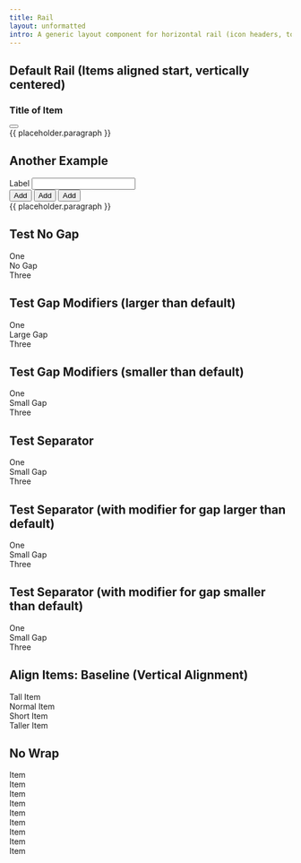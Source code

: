 ```yaml
---
title: Rail
layout: unformatted
intro: A generic layout component for horizontal rail (icon headers, toolbars, etc)
---
```


<h2 class="h2">Default Rail (Items aligned start, vertically centered)</h2>
<div class="rail">
  <div class="rail__item">
    <h3 class="h3 no-margin">
      <span class="color-accent fas fa-book" aria-hidden="true"></span>
      Title of Item
    </h3>
  </div>
  <div class="rail__item rail__item--pull">
    <button class="button button--transparent button--icon" aria-label="Open Menu">
      <span class="button__icon fas fa-ellipsis" aria-hidden="true"></span>
    </button>
  </div>
</div>
<div class="rule no-margin-top"></div>
{{ placeholder.paragraph }}

<h2 class="h2">Another Example</h2>
<div class="rail rail--justified">
  <div class="rail__item form-theme">
    <label for="test-input" class="type-bold">Label</label>
    <input type="text" id="test-input">
  </div>
  <div class="rail__item">
    <div class="button-group">
      <button class="button button--small">
        <span class="button__icon fas fa-plus" aria-hidden="true"></span>
        <span>Add</span>
      </button>
      <button class="button button--small">
        <span class="button__icon fas fa-plus" aria-hidden="true"></span>
        <span>Add</span>
      </button>
      <button class="button button--small">
        <span class="button__icon fas fa-plus" aria-hidden="true"></span>
        <span>Add</span>
      </button>
    </div>
    <!-- <div class="horizontal-rule"></div>
    <div class="button-group">
      <button class="button button--small">
        <span class="button__icon fas fa-plus" aria-hidden="true"></span>
        <span>Add
      </button>
    </div> -->
  </div>
</div>
<div class="rule"></div>
{{ placeholder.paragraph }}

<h2 class="h2">Test No Gap</h2>
<div class="rail">
  <div class="rail__item">One</div>
  <div class="rail__item rail__item--gap-none">No Gap</div>
  <div class="rail__item">Three</div>
</div>

<h2 class="h2">Test Gap Modifiers (larger than default)</h2>
<div class="rail">
  <div class="rail__item">One</div>
  <div class="rail__item rail__item--gap-large">Large Gap</div>
  <div class="rail__item">Three</div>
</div>

<h2 class="h2">Test Gap Modifiers (smaller than default)</h2>
<div class="rail">
  <div class="rail__item">One</div>
  <div class="rail__item rail__item--gap-small">Small Gap</div>
  <div class="rail__item">Three</div>
</div>

<h2 class="h2">Test Separator</h2>
<div class="rail">
  <div class="rail__item">One</div>
  <div class="rail__item rail__item--separator">Small Gap</div>
  <div class="rail__item">Three</div>
</div>

<h2 class="h2">Test Separator (with modifier for gap larger than default)</h2>
<div class="rail">
  <div class="rail__item">One</div>
  <div class="rail__item rail__item--gap-large rail__item--separator">Small Gap</div>
  <div class="rail__item">Three</div>
</div>

<h2 class="h2">Test Separator (with modifier for gap smaller than default)</h2>
<div class="rail">
  <div class="rail__item">One</div>
  <div class="rail__item rail__item--gap-small rail__item--separator">Small Gap</div>
  <div class="rail__item">Three</div>
</div>

<h2 class="h2">Align Items: Baseline (Vertical Alignment)</h2>
<div class="rail rail--align-baseline">
  <div class="rail__item type-large">Tall Item</div>
  <div class="rail__item">Normal Item</div>
  <div class="rail__item type-small">Short Item</div>
  <div class="rail__item type-large-x">Taller Item</div>
</div>

<h2 class="h2">No Wrap</h2>
<div class="rail rail--nowrap">
  <div class="rail__item">Item</div>
  <div class="rail__item">Item</div>
  <div class="rail__item">Item</div>
  <div class="rail__item">Item</div>
  <div class="rail__item">Item</div>
  <div class="rail__item">Item</div>
  <div class="rail__item">Item</div>
  <div class="rail__item">Item</div>
  <div class="rail__item">Item</div>
</div>